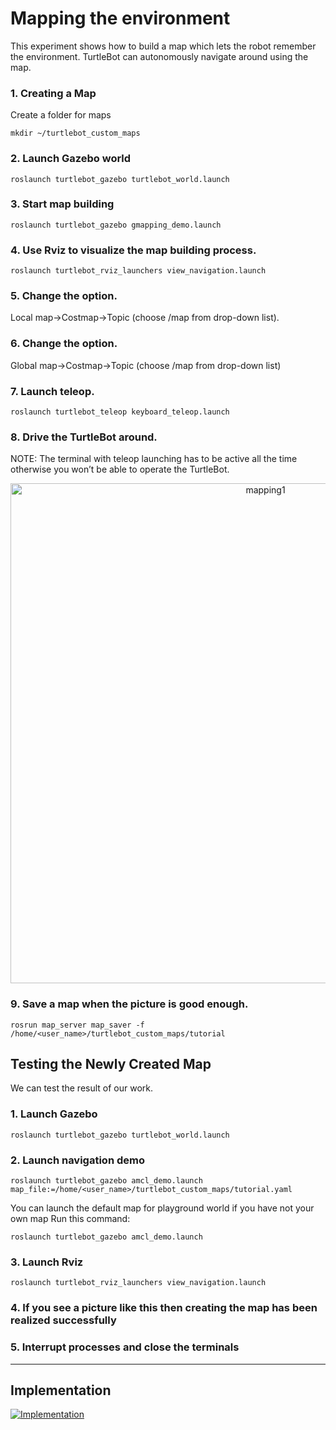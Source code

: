 # Mapping the environment

This experiment shows how to build a map which lets the robot remember the environment. TurtleBot can autonomously navigate around using the map.

### 1. Creating a Map
Create a folder for maps
```
mkdir ~/turtlebot_custom_maps 
```
### 2. Launch Gazebo world
```
roslaunch turtlebot_gazebo turtlebot_world.launch
```

### 3. Start map building
```
roslaunch turtlebot_gazebo gmapping_demo.launch
```

### 4. Use Rviz to visualize the map building process.
```
roslaunch turtlebot_rviz_launchers view_navigation.launch
```

### 5. Change the option.
Local map->Costmap->Topic (choose /map from drop-down list).

### 6. Change the option.

Global map->Costmap->Topic (choose /map from drop-down list)

### 7. Launch teleop.
```
roslaunch turtlebot_teleop keyboard_teleop.launch
```

### 8. Drive the TurtleBot around.
NOTE: The terminal with teleop launching has to be active all the time otherwise you won’t be able to operate the TurtleBot.

<p align="center">
<img width="800" alt="mapping1" src="https://user-images.githubusercontent.com/44544565/201525126-76d40dc1-cdc7-4d6e-9f57-a8943de7d14c.png">
</p>

### 9. Save a map when the picture is good enough.

```
rosrun map_server map_saver -f /home/<user_name>/turtlebot_custom_maps/tutorial
```

## Testing the Newly Created Map
We can test the result of our work.
### 1. Launch Gazebo
```
roslaunch turtlebot_gazebo turtlebot_world.launch
```

### 2. Launch navigation demo
```
roslaunch turtlebot_gazebo amcl_demo.launch map_file:=/home/<user_name>/turtlebot_custom_maps/tutorial.yaml
```
You can launch the default map for playground world if you have not your own map
Run this command:
```
roslaunch turtlebot_gazebo amcl_demo.launch
```

### 3. Launch Rviz
```
roslaunch turtlebot_rviz_launchers view_navigation.launch
```

### 4. If you see a picture like this then creating the map has been realized successfully

### 5. Interrupt processes and close the terminals
-------------
## Implementation
[![Implementation](https://i9.ytimg.com/vi_webp/Z2DBJi2g5F4/mq1.webp?sqp=CJCvw5sG-oaymwEmCMACELQB8quKqQMa8AEB-AH-CYAC0AWKAgwIABABGFQgZShiMA8=&rs=AOn4CLD9oYh0rdEixRnDkWPinEnblsRZSw)](https://youtu.be/Z2DBJi2g5F4)
